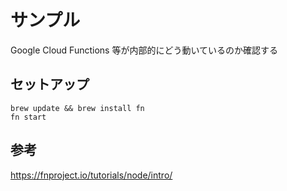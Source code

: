 # サンプル

Google Cloud Functions 等が内部的にどう動いているのか確認する

## セットアップ

```
brew update && brew install fn
fn start
```

## 参考

https://fnproject.io/tutorials/node/intro/
